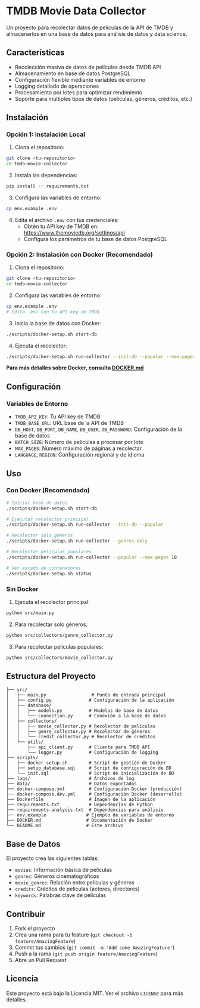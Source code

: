 # TMDB Movie Data Collector

Un proyecto para recolectar datos de películas de la API de TMDB y almacenarlos en una base de datos para análisis de datos y data science.

## Características

- Recolección masiva de datos de películas desde TMDB API
- Almacenamiento en base de datos PostgreSQL
- Configuración flexible mediante variables de entorno
- Logging detallado de operaciones
- Procesamiento por lotes para optimizar rendimiento
- Soporte para múltiples tipos de datos (películas, géneros, créditos, etc.)

## Instalación

### Opción 1: Instalación Local

1. Clona el repositorio:
```bash
git clone <tu-repositorio>
cd tmdb-movie-collector
```

2. Instala las dependencias:
```bash
pip install -r requirements.txt
```

3. Configura las variables de entorno:
```bash
cp env.example .env
```

4. Edita el archivo `.env` con tus credenciales:
   - Obtén tu API key de TMDB en: https://www.themoviedb.org/settings/api
   - Configura los parámetros de tu base de datos PostgreSQL

### Opción 2: Instalación con Docker (Recomendado)

1. Clona el repositorio:
```bash
git clone <tu-repositorio>
cd tmdb-movie-collector
```

2. Configura las variables de entorno:
```bash
cp env.example .env
# Edita .env con tu API key de TMDB
```

3. Inicia la base de datos con Docker:
```bash
./scripts/docker-setup.sh start-db
```

4. Ejecuta el recolector:
```bash
./scripts/docker-setup.sh run-collector --init-db --popular --max-pages 10
```

**Para más detalles sobre Docker, consulta [DOCKER.md](DOCKER.md)**

## Configuración

### Variables de Entorno

- `TMDB_API_KEY`: Tu API key de TMDB
- `TMDB_BASE_URL`: URL base de la API de TMDB
- `DB_HOST`, `DB_PORT`, `DB_NAME`, `DB_USER`, `DB_PASSWORD`: Configuración de la base de datos
- `BATCH_SIZE`: Número de películas a procesar por lote
- `MAX_PAGES`: Número máximo de páginas a recolectar
- `LANGUAGE`, `REGION`: Configuración regional y de idioma

## Uso

### Con Docker (Recomendado)

```bash
# Iniciar base de datos
./scripts/docker-setup.sh start-db

# Ejecutar recolector principal
./scripts/docker-setup.sh run-collector --init-db --popular

# Recolectar solo géneros
./scripts/docker-setup.sh run-collector --genres-only

# Recolectar películas populares
./scripts/docker-setup.sh run-collector --popular --max-pages 10

# Ver estado de contenedores
./scripts/docker-setup.sh status
```

### Sin Docker

1. Ejecuta el recolector principal:
```bash
python src/main.py
```

2. Para recolectar solo géneros:
```bash
python src/collectors/genre_collector.py
```

3. Para recolectar películas populares:
```bash
python src/collectors/movie_collector.py
```

## Estructura del Proyecto

```
├── src/
│   ├── main.py                 # Punto de entrada principal
│   ├── config.py              # Configuración de la aplicación
│   ├── database/
│   │   ├── models.py          # Modelos de base de datos
│   │   └── connection.py      # Conexión a la base de datos
│   ├── collectors/
│   │   ├── movie_collector.py # Recolector de películas
│   │   ├── genre_collector.py # Recolector de géneros
│   │   └── credit_collector.py # Recolector de créditos
│   └── utils/
│       ├── api_client.py      # Cliente para TMDB API
│       └── logger.py          # Configuración de logging
├── scripts/
│   ├── docker-setup.sh        # Script de gestión de Docker
│   ├── setup_database.sql     # Script de configuración de BD
│   └── init.sql               # Script de inicialización de BD
├── logs/                      # Archivos de log
├── data/                      # Datos exportados
├── docker-compose.yml         # Configuración Docker (producción)
├── docker-compose.dev.yml     # Configuración Docker (desarrollo)
├── Dockerfile                 # Imagen de la aplicación
├── requirements.txt           # Dependencias de Python
├── requirements-analysis.txt  # Dependencias para análisis
├── env.example               # Ejemplo de variables de entorno
├── DOCKER.md                 # Documentación de Docker
└── README.md                 # Este archivo
```

## Base de Datos

El proyecto crea las siguientes tablas:
- `movies`: Información básica de películas
- `genres`: Géneros cinematográficos
- `movie_genres`: Relación entre películas y géneros
- `credits`: Créditos de películas (actores, directores)
- `keywords`: Palabras clave de películas

## Contribuir

1. Fork el proyecto
2. Crea una rama para tu feature (`git checkout -b feature/AmazingFeature`)
3. Commit tus cambios (`git commit -m 'Add some AmazingFeature'`)
4. Push a la rama (`git push origin feature/AmazingFeature`)
5. Abre un Pull Request

## Licencia

Este proyecto está bajo la Licencia MIT. Ver el archivo `LICENSE` para más detalles.
